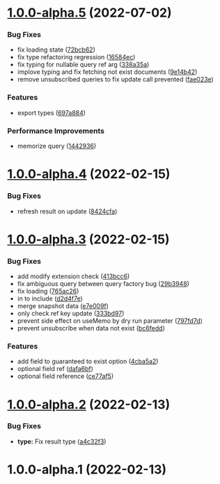 # [1.0.0-alpha.5](https://github.com/ishowta/firestore-join-hooks/compare/v1.0.0-alpha.4...v1.0.0-alpha.5) (2022-07-02)


### Bug Fixes

* fix loading state ([72bcb62](https://github.com/ishowta/firestore-join-hooks/commit/72bcb62a927df4999848aaf81864b844b280165c))
* fix type refactoring regression ([16584ec](https://github.com/ishowta/firestore-join-hooks/commit/16584ec18030e19cdc17643dde3ab51d2d773b8c))
* fix typing for nullable query ref arg ([338a35a](https://github.com/ishowta/firestore-join-hooks/commit/338a35af457e07ef91d71f8273746df759a5b6ec))
* implove typing and fix fetching not exist documents ([9e14b42](https://github.com/ishowta/firestore-join-hooks/commit/9e14b42c5796a264c72cd961f387fdd2cdf9f4c7))
* remove unsubscribed queries to fix update call prevented ([fae023e](https://github.com/ishowta/firestore-join-hooks/commit/fae023e8dd0e332f788c823f46ecdd830b95edeb))


### Features

* export types ([697a884](https://github.com/ishowta/firestore-join-hooks/commit/697a884f2f39733c0dc5482c2e04317353f402f2))


### Performance Improvements

* memorize query ([1442936](https://github.com/ishowta/firestore-join-hooks/commit/14429366346f3e064032009bed87fd076e90fd77))

# [1.0.0-alpha.4](https://github.com/ishowta/firestore-join-hooks/compare/v1.0.0-alpha.3...v1.0.0-alpha.4) (2022-02-15)


### Bug Fixes

* refresh result on update ([8424cfa](https://github.com/ishowta/firestore-join-hooks/commit/8424cfa384f1bd69333a5a5b056ac0fbde2d7a94))

# [1.0.0-alpha.3](https://github.com/ishowta/firestore-join-hooks/compare/v1.0.0-alpha.2...v1.0.0-alpha.3) (2022-02-15)


### Bug Fixes

* add modify extension check ([413bcc6](https://github.com/ishowta/firestore-join-hooks/commit/413bcc6cf095190f6d2e6e50e7c45280b3663616))
* fix ambiguous query between query factory bug ([29b3948](https://github.com/ishowta/firestore-join-hooks/commit/29b3948ebcb42f9fc52ef45fecb8060835a66273))
* fix loading ([765ac26](https://github.com/ishowta/firestore-join-hooks/commit/765ac261e6aa412f2190f88baa3779e1741521ce))
* in to include ([d2d4f7e](https://github.com/ishowta/firestore-join-hooks/commit/d2d4f7e7132699b1ffc18c2af263247a5ab455a9))
* merge snapshot data ([e7e009f](https://github.com/ishowta/firestore-join-hooks/commit/e7e009f239029c74f2902a227b8a978c0c2de797))
* only check ref key update ([333bd97](https://github.com/ishowta/firestore-join-hooks/commit/333bd97eeefe3cef634ce76b33e09e95d1ba5c60))
* prevent side effect on useMemo by dry run parameter ([797fd7d](https://github.com/ishowta/firestore-join-hooks/commit/797fd7d4906a41e19935d8ef5b83f58cb853a82f))
* prevent unsubscribe when data not exist ([bc6fedd](https://github.com/ishowta/firestore-join-hooks/commit/bc6feddd7b7c76aa3739f639cf92480c280e61ce))


### Features

* add field to guaranteed to exist option ([4cba5a2](https://github.com/ishowta/firestore-join-hooks/commit/4cba5a2a8aa36f45c6614d422bf2f99c01cf1b4f))
* optional field ref ([dafa6bf](https://github.com/ishowta/firestore-join-hooks/commit/dafa6bf173ce0034818345200130501b52441bb7))
* optional field reference ([ce77af5](https://github.com/ishowta/firestore-join-hooks/commit/ce77af5363ed28ddda68f684ef06ede4e729ab69))

# [1.0.0-alpha.2](https://github.com/ishowta/firestore-join-hooks/compare/v1.0.0-alpha.1...v1.0.0-alpha.2) (2022-02-13)


### Bug Fixes

* **type:** Fix result type ([a4c32f3](https://github.com/ishowta/firestore-join-hooks/commit/a4c32f384137dd4d4f93eec04288ef7b3935140c))

# 1.0.0-alpha.1 (2022-02-13)
